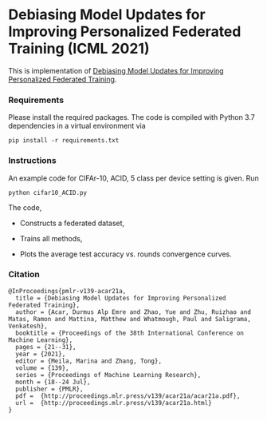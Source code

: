 # Debiasing Model Updates for Improving Personalized Federated Training (ICML 2021)

This is implementation of [Debiasing Model Updates for Improving Personalized Federated Training](http://proceedings.mlr.press/v139/acar21a/acar21a.pdf).

### Requirements

Please install the required packages. The code is compiled with Python 3.7 dependencies in a virtual environment via

```pip install -r requirements.txt```

### Instructions

An example code for CIFAr-10, ACID, 5 class per device setting is given. Run

```python cifar10_ACID.py```

The code,

- Constructs a federated dataset,

- Trains all methods,

- Plots the average test accuracy vs. rounds convergence curves.

### Citation

```
@InProceedings{pmlr-v139-acar21a,
  title = {Debiasing Model Updates for Improving Personalized Federated Training},
  author = {Acar, Durmus Alp Emre and Zhao, Yue and Zhu, Ruizhao and Matas, Ramon and Mattina, Matthew and Whatmough, Paul and Saligrama, Venkatesh},
  booktitle = {Proceedings of the 38th International Conference on Machine Learning},
  pages = {21--31},
  year = {2021},
  editor = {Meila, Marina and Zhang, Tong},
  volume = {139},
  series = {Proceedings of Machine Learning Research},
  month = {18--24 Jul},
  publisher = {PMLR},
  pdf =  {http://proceedings.mlr.press/v139/acar21a/acar21a.pdf},
  url =  {http://proceedings.mlr.press/v139/acar21a.html}
}
```
